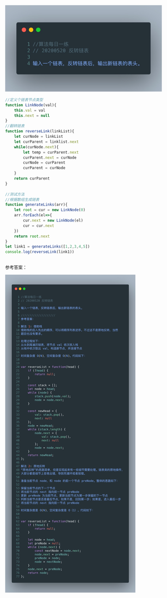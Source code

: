 ![image-20200520112216561](img\image-20200520112216561.png)



```js
//定义个链表节点类型
function LinkNode(val){
    this.val = val
    this.next = null
}
//翻转链表
function reverseLink(linkList){
    let curNode = linkList
    let curParent = linklist.next
    while(curNode.next){
        let temp = curParent.next
        curParent.next = curNode
        curNode = curParent
        curParent = curNode
    }
    return curParent
}

//测试方法
//根据数组生成链表
function generateLinks(arr){
    let root = cur = new LinkNode(0)
    arr.forEach(el=>{
        cur.next = new LinkNode(el)
        cur = cur.next
    })
    return root.next
}
let link1 = generateLinks([1,2,3,4,5])
console.log(reverseLink(link1))



```

参考答案：

![image-20200520172925623](img\image-20200520172925623.png)